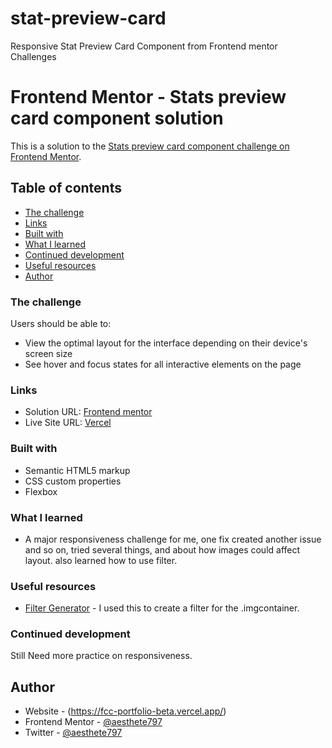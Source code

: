 # stat-preview-card
Responsive Stat Preview Card Component from Frontend mentor Challenges


# Frontend Mentor - Stats preview card component solution

This is a solution to the [Stats preview card component challenge on Frontend Mentor](https://www.frontendmentor.io/challenges/stats-preview-card-component-8JqbgoU62). 

## Table of contents

  - [The challenge](#the-challenge)
  - [Links](#links)
  - [Built with](#built-with)
  - [What I learned](#what-i-learned)
  - [Continued development](#continued-development)
  - [Useful resources](#useful-resources)
- [Author](#author)



### The challenge

Users should be able to:

- View the optimal layout for the interface depending on their device's screen size
- See hover and focus states for all interactive elements on the page

### Links

- Solution URL: [Frontend mentor](https://www.frontendmentor.io/challenges/results-summary-component-CE_K6s0maV/hub)
- Live Site URL: [Vercel](https://product-preview-snowy.vercel.app/)

### Built with

- Semantic HTML5 markup
- CSS custom properties
- Flexbox

### What I learned
- A major responsiveness challenge for me, one fix created another issue and so on, tried several things, and about how images could affect layout. also learned how to use filter. 

### Useful resources

- [Filter Generator](https://www.cssfiltergenerator.com/) - I used this to create a filter for the .imgcontainer.

### Continued development

Still Need more practice on responsiveness.


## Author

- Website - (https://fcc-portfolio-beta.vercel.app/)
- Frontend Mentor - [@aesthete797](https://www.frontendmentor.io/profile/aesthete797)
- Twitter - [@aesthete797](https://twitter.com/Aesthete797?t=muygWB05vQALbcxVjiDZKw&s=09)
